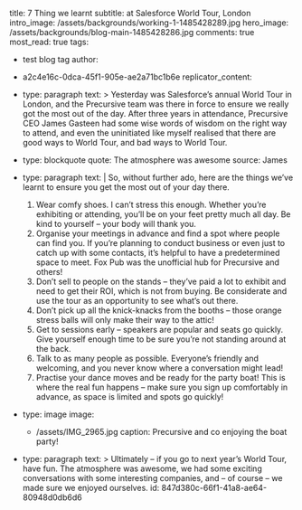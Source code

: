 title: 7 Thing we learnt
subtitle: at Salesforce World Tour, London
intro_image: /assets/backgrounds/working-1-1485428289.jpg
hero_image: /assets/backgrounds/blog-main-1485428286.jpg
comments: true
most_read: true
tags:
  - test blog tag
author:
  - a2c4e16c-0dca-45f1-905e-ae2a71bc1b6e
replicator_content:
  - 
    type: paragraph
    text: >
      Yesterday was Salesforce’s annual World Tour in London, and the Precursive team was there in force
      to ensure we really got the most out of the day. After three years in attendance, Precursive CEO
      James Gasteen had some wise words of wisdom on the right way to attend, and even the uninitiated
      like myself realised that there are good ways to World Tour, and bad ways to World Tour.
  - 
    type: blockquote
    quote: The atmosphere was awesome
    source: James
  - 
    type: paragraph
    text: |
      So, without further ado, here are the things we’ve learnt to ensure you get the most out of your day there.
      
      1. Wear comfy shoes. I can’t stress this enough. Whether you’re exhibiting or attending, you’ll be on your feet pretty much all day. Be kind to yourself – your body will thank you.
      2. Organise your meetings in advance and find a spot where people can find you. If you’re planning to conduct business or even just to catch up with some contacts, it’s helpful to have a predetermined space to meet. Fox Pub was the unofficial hub for Precursive and others!
      3. Don’t sell to people on the stands – they’ve paid a lot to exhibit and need to get their ROI, which is not from buying. Be considerate and use the tour as an opportunity to see what’s out there.
      4. Don’t pick up all the knick-knacks from the booths – those orange stress balls will only make their way to the attic!
      5. Get to sessions early – speakers are popular and seats go quickly. Give yourself enough time to be sure you’re not standing around at the back.
      6. Talk to as many people as possible. Everyone’s friendly and welcoming, and you never know where a conversation might lead!
      7. Practise your dance moves and be ready for the party boat! This is where the real fun happens – make sure you sign up comfortably in advance, as space is limited and spots go quickly!
  - 
    type: image
    image:
      - /assets/IMG_2965.jpg
    caption: Precursive and co enjoying the boat party!
  - 
    type: paragraph
    text: >
      Ultimately – if you go to next year’s World Tour, have fun. The atmosphere was awesome, we had
      some exciting conversations with some interesting companies, and – of course – we made sure we
      enjoyed ourselves.
id: 847d380c-66f1-41a8-ae64-80948d0db6d6
